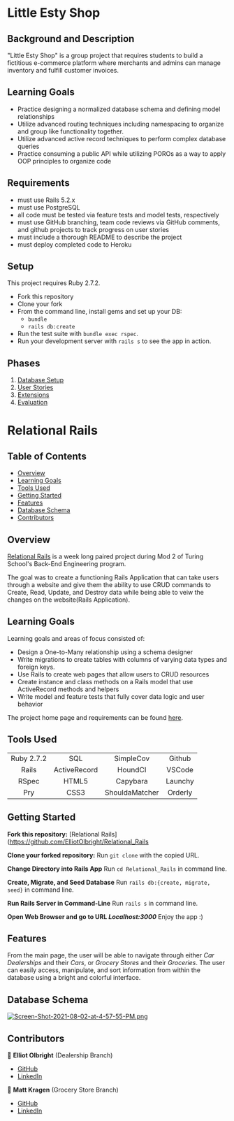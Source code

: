 # Little Esty Shop

## Background and Description

"Little Esty Shop" is a group project that requires students to build a fictitious e-commerce platform where merchants and admins can manage inventory and fulfill customer invoices.

## Learning Goals
- Practice designing a normalized database schema and defining model relationships
- Utilize advanced routing techniques including namespacing to organize and group like functionality together.
- Utilize advanced active record techniques to perform complex database queries
- Practice consuming a public API while utilizing POROs as a way to apply OOP principles to organize code

## Requirements
- must use Rails 5.2.x
- must use PostgreSQL
- all code must be tested via feature tests and model tests, respectively
- must use GitHub branching, team code reviews via GitHub comments, and github projects to track progress on user stories
- must include a thorough README to describe the project
- must deploy completed code to Heroku

## Setup

This project requires Ruby 2.7.2.

* Fork this repository
* Clone your fork
* From the command line, install gems and set up your DB:
    * `bundle`
    * `rails db:create`
* Run the test suite with `bundle exec rspec`.
* Run your development server with `rails s` to see the app in action.

## Phases

1. [Database Setup](./doc/db_setup.md)
1. [User Stories](./doc/user_stories.md)
1. [Extensions](./doc/extensions.md)
1. [Evaluation](./doc/evaluation.md)

# Relational Rails 

## Table of Contents

- [Overview](#overview)
- [Learning Goals](#learning-goals)
- [Tools Used](#tools-used)
- [Getting Started](#getting-started)
- [Features](#features)
- [Database Schema](#database-schema)
- [Contributors](#contributors)

## Overview

[Relational Rails](https://github.com/ElliotOlbright/Relational_Rails) is a week long paired project during Mod 2 of Turing School's Back-End Engineering program.

The goal was to create a functioning Rails Application that can take users through a website and give them the ability to use CRUD commands to Create, Read, Update, and Destroy data while being able to veiw the changes on the website(Rails Application).

## Learning Goals

Learning goals and areas of focus consisted of:
- Design a One-to-Many relationship using a schema designer
- Write migrations to create tables with columns of varying data types and foreign keys.
- Use Rails to create web pages that allow users to CRUD resources
- Create instance and class methods on a Rails model that use ActiveRecord methods and helpers
- Write model and feature tests that fully cover data logic and user behavior

The project home page and requirements can be found [here](https://backend.turing.edu/module2/projects/relational_rails).

## Tools Used
|             |               |               |               |
|   :----:    |    :----:     |    :----:     |    :----:     |
| Ruby 2.7.2  | SQL           | SimpleCov     | Github        |
| Rails       | ActiveRecord  | HoundCI       | VSCode        |
| RSpec       | HTML5         | Capybara      | Launchy       |
| Pry         | CSS3          | ShouldaMatcher| Orderly       |

## Getting Started

**Fork this repository:** [Relational Rails](https://github.com/ElliotOlbright/Relational_Rails

**Clone your forked repository:** Run `git clone` with the copied URL.

**Change Directory into Rails App** Run `cd Relational_Rails` in command line.

**Create, Migrate, and Seed Database** Run `rails db:{create, migrate, seed}` in command line.

**Run Rails Server in Command-Line** Run `rails s` in command line.

**Open Web Browser and go to URL *Localhost:3000*** Enjoy the app :)

## Features

From the main page, the user will be able to navigate through either *Car Dealerships* and their *Cars*, or *Grocery Stores* and their *Groceries*. The user can easily access, manipulate, and sort information from within the database using a bright and colorful interface.

## Database Schema
[![Screen-Shot-2021-08-02-at-4-57-55-PM.png](https://i.postimg.cc/285ByJt1/Screen-Shot-2021-08-02-at-4-57-55-PM.png)](https://postimg.cc/QVRMn6hD)

## Contributors

👤  **Elliot Olbright** (Dealership Branch)
- [GitHub](https://github.com/ElliotOlbright)
- [LinkedIn](https://www.linkedin.com/in/elliotolbright/)

👤  **Matt Kragen** (Grocery Store Branch)
- [GitHub](https://github.com/InOmn1aParatus)
- [LinkedIn](https://www.linkedin.com/in/mattkragen/)
